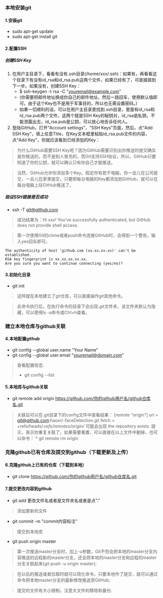 ### 本地安装git
#### 1.安装git
* sudo apt-get update
* sudo apt-get install git

#### 2.配置SSH
##### 创建SSH Key
1. 在用户主目录下，看看有没有.ssh目录(/home/xxx/.ssh)：如果有，再看看这个目录下有没有id_rsa和id_rsa.pub这两个文件，如果已经有了，可直接跳到下一步。如果没有，创建SSH Key：
    * $ ssh-keygen -t rsa -C "youremail@example.com"
    * (你需要把邮件地址换成你自己的邮件地址，然后一路回车，使用默认值即可，由于这个Key也不是用于军事目的，所以也无需设置密码。)
    * 如果一切顺利的话，可以在用户主目录里找到.ssh目录，里面有id_rsa和id_rsa.pub两个文件，这两个就是SSH Key的秘钥对，id_rsa是私钥，不能泄露出去，id_rsa.pub是公钥，可以放心地告诉任何人。
2. 登陆GitHub，打开“Account settings”，“SSH Keys”页面，然后，点“Add SSH Key”，填上任意Title，在Key文本框里粘贴id_rsa.pub文件的内容，点“Add Key”，你就应该看到已经添加的Key：

>为什么GitHub需要SSH Key呢？因为GitHub需要识别出你推送的提交确实是你推送的，而不是别人冒充的，而Git支持SSH协议，所以，GitHub只要知道了你的公钥，就可以确认只有你自己才能推送。

>当然，GitHub允许你添加多个Key。假定你有若干电脑，你一会儿在公司提交，一会儿在家里提交，只要把每台电脑的Key都添加到GitHub，就可以在每台电脑上往GitHub推送了。

##### 验证SSH链接是否成功
* ssh -T git@github.com
>成功结果为：Hi xxx! You've successfully authenticated, but GitHub does not provide shell access.

>第一次使用Git的clone或者push命令连接GitHub时，会得到一个警告，输入yes回车即可。

    The authenticity of host 'github.com (xx.xx.xx.xx)' can't be established.
    RSA key fingerprint is xx.xx.xx.xx.xx.
    Are you sure you want to continue connecting (yes/no)?

#### 3.初始化目录
* git init
>这样就在本地建立了git仓库，可以直接操作git其他命令。

>此命令执行后，在执行命令的目录下会出现.git文件夹，该文件夹默认为隐藏，可以使用ls -a命令或Ctrl+h查看。

### 建立本地仓库与github关联
#### 4.本地配置github
* git config --global user.name "Your Name"
* git config --global user.email "youremail@domain.com"
>查看配置信息:
>    * git config --list 

#### 5.本地库与github关联
* git remote add origin https://github.com/你的github用户名/github仓库名.git
>关联后可以在.git目录下的config文件中查看结果：
    [remote "origin"]
        url = git@github.com:haoxr/-faceDetection.git
        fetch = +refs/heads/*:refs/remotes/origin/*
>可能会出现 the repository exists. 提示，表示你重复关联了，如果需要重置，可以直接在以上文件中删掉，也可以命令：
    * git remote rm origin

### 克隆github已有仓库及提交到github（下载更新及上传）
#### 6.克隆github上已有的仓库（下载到本地）
* git clone https://github.com/你的github用户名/github仓库名.git

#### 7.提交更改内容到github
* git add 更改文件名或者是文件夹名或者是点"."
>添加更新的文件

* git commit -m "commit内容标注"
>提交到本地库

* git push origin master
>第一次推送master分支时，加上-u参数，Git不但会把本地的master分支内容推送的远程新的master分支，还会把本地的master分支和远程的master分支关联起来(git push -u origin master);

>在以后的推送或者拉取时就可以简化命令，只要本地作了提交，就可以通过命令把本地master分支的最新修改推送至GitHub;

>提交的文件有大小限制，注意大文件的移除和备份.





